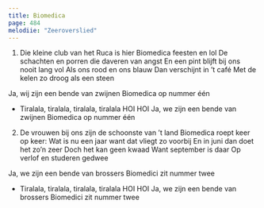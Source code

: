 ```yaml
---
title: Biomedica
page: 484
melodiie: "Zeeroverslied"
---  
```


1. Die kleine club van het Ruca is hier
Biomedica feesten en lol
De schachten en porren die daveren van angst
En een pint blijft bij ons nooit lang vol
Als ons rood en ons blauw
Dan verschijnt in ’t café
Met de kelen zo droog als een steen

Ja, wij zijn een bende van zwijnen
Biomedica op nummer één


- Tiralala, tiralala, tiralala, tiralala
HOI HOI
Ja, we zijn een bende van zwijnen
Biomedica op nummer één


2. De vrouwen bij ons zijn de schoonste van ’t land
Biomedica roept keer op keer:
Wat is nu een jaar want dat vliegt zo voorbij
En in juni dan doet het zo’n zeer
Doch het kan geen kwaad
Want september is daar
Op verlof en studeren gedwee

Ja, we zijn een bende van brossers
Biomedici zit nummer twee


- Tiralala, tiralala, tiralala, tiralala
HOI HOI
Ja, we zijn een bende van brossers
Biomedici zit nummer twee